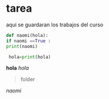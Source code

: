 # tarea
aqui se guardaran los trabajos del curso
```python 
def naomi(hola):
if naomi ==True :
print(naomi) 

 hola=print(hola)
 ```

**hola**
*hola* 
> folder 


_naomi_

